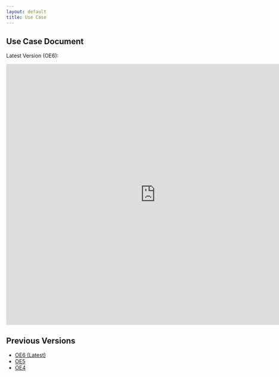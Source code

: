 ```yaml
---
layout: default
title: Use Case
---
```


## Use Case Document

Latest Version (OE6):

<iframe src="https://docs.google.com/document/d/e/2PACX-1vTuyYMQRdnxzpaaV3hpl42wZHqNK1xBfKIuGorOjt2jX-jRdzNv-tWmTROmXBNu5w/pub?embedded=true" style="width: 800px; height: 700px;border: none;"></iframe>

## Previous Versions
- [OE6 (Latest)](https://docs.google.com/document/d/e/2PACX-1vR6-fYX9Qa45xv7J5z2_19UVkR222kj5ABEEBiS4-8MplTabHZY7XezPQY2e0jZTA/pub)
- [OE5](https://docs.google.com/document/d/e/2PACX-1vT_IIfxNyz3MZjfaRNbW45gRsXGJOy3kDDchVbwou09jcxra1hdu0z3i69FxiEimg/pub)
- [OE4](https://docs.google.com/document/d/e/2PACX-1vQxPQ7XQLdRMtzkSlYNk_0Z37ANvPJ-jMGlqmf6r_G2VGrBrrZ8BxE9M-gSnEuDjXNfezFcMlSMKOgP/pub)
